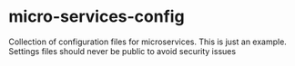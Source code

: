 # micro-services-config
Collection of configuration files for microservices. This is just an example. Settings files should never be public to avoid security issues
